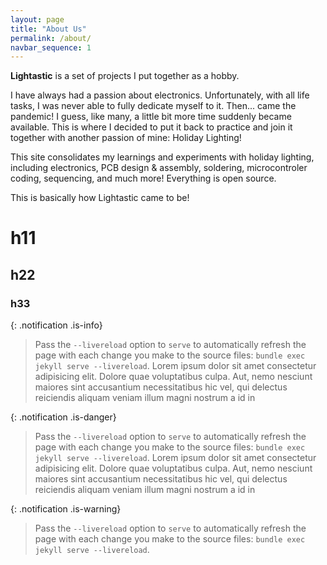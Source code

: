```yaml
---
layout: page
title: "About Us"
permalink: /about/
navbar_sequence: 1
---
```


**Lightastic** is a set of projects I put together as a hobby.

I have always had a passion about electronics. Unfortunately, with all life tasks, I was never able to fully dedicate myself to it. Then... came the pandemic! I guess, like many, a little bit more time suddenly became available. This is where I decided to put it back to practice and join it together with another passion of mine: Holiday Lighting!

This site consolidates my learnings and experiments with holiday lighting, including electronics, PCB design & assembly, soldering, microcontroler coding, sequencing, and much more! Everything is open source.

This is basically how Lightastic came to be!

# h11

## h22

### h33

{: .notification .is-info}
> Pass the `--livereload` option to `serve` to automatically refresh the page with each change you make to the source files: `bundle exec jekyll serve --livereload`. Lorem ipsum dolor sit amet consectetur adipisicing elit. Dolore quae voluptatibus culpa. Aut, nemo nesciunt maiores sint accusantium necessitatibus hic vel, qui delectus reiciendis aliquam veniam illum magni nostrum a id in 

{: .notification .is-danger}
> Pass the `--livereload` option to `serve` to automatically refresh the page with each change you make to the source files: `bundle exec jekyll serve --livereload`. Lorem ipsum dolor sit amet consectetur adipisicing elit. Dolore quae voluptatibus culpa. Aut, nemo nesciunt maiores sint accusantium necessitatibus hic vel, qui delectus reiciendis aliquam veniam illum magni nostrum a id in

{: .notification .is-warning}
> Pass the `--livereload` option to `serve` to automatically refresh the page with each change you make to the source files: `bundle exec jekyll serve --livereload`.
